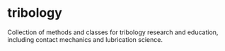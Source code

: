# tribology
Collection of methods and classes for tribology research and education,
including contact mechanics and lubrication science.